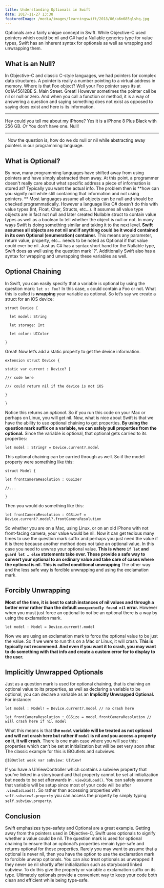 ```yaml
---
title: Understanding Optionals in Swift
date: 2017-11-27 13:38
featuredImage: /media/images/learningswift/2018/06/a6n685qlshq.jpg
---
```

Optionals are a fairly unique concept in Swift. While Objective-C used
pointers which could be nil and C\# had a Nullable generics type for
value types, Swift has an inherent syntax for optionals as well as
wrapping and unwrapping them.

## What is an Null?

In Objective-C and classic C-style languages, we had pointers for
complex data structures. A pointer is really a number pointing to a
virtual address in memory. Where is that Foo object? Well your Foo
pointer says its at 0x1A45612BE S. Main Street. Great! However sometimes
the pointer call be nil or null or zero. And when you call a function or
method, it is a way of answering a question and saying something does
not exist as opposed to saying does exist and here is its information.

------------------------------------------------------------------------

Hey could you tell me about my iPhone? Yes it is a iPhone 8 Plus Black
with 256 GB. *Or* You don’t have one. Null!

------------------------------------------------------------------------

  Now the question is, how do we do null or nil while abstracting away
pointers in our programming language.

## What is Optional?

By now, many programming languages have shifted away from using pointers
and have simply abstracted them away. At this point, a programmer
doesn't really care about what specific address a piece of information
is stored at? Typically you want the actual info. The problem then is
**how can you signify null while still containing that information and
not using pointers. ** Most languages assume all objects can be null and
should be checked programmatically. However a language like C\# doesn’t
do this with value types (Int, Float, Char, Structs, etc…). It assumes
all value type objects are in fact not null and later created Nullable
struct to contain value types as well as a boolean to tell whether the
object is null or not. In many ways Swift is doing something similar and
taking it to the next level. **Swift assumes all objects are not nil and
if anything could be it would contained in its own Optional
(enumeration) container.** This means any parameter, return value,
property, etc… needs to be noted as Optional if that value could ever be
nil. Just as C\# has a syntax short hand for the Nullable type, Swift
does as well using the question mark '?'. Additionally Swift also has a
syntax for wrapping and unwrapping these variables as well.

## Optional Chaining

In Swift, you can easily specify that a variable is optional by using
the question mark: `let x: Foo?` In this case, `x` could contain a Foo
or not. What this is called is **wrapping** your variable as optional.
So let’s say we create a struct for an iOS device:


    struct Device {

      let model: String

      let storage: Int

      let color: UIColor

    }

Great! Now let’s add a static property to get the device information.

    extension struct Device {

    static var current : Device? {

    /// code here

    /// could return nil if the device is not iOS

    }

    }

Notice this returns an *optional*. So if you run this code on your Mac
or perhaps on Linux, you will get nil. Now, what is nice about Swift is
that we have the ability to use optional chaining to get properties.
**By using the question mark suffix on a variable, we can safely pull
properties from the optional.** Since the variable is optional, that
optional gets carried to its properties:

    let model : String? = Device.current?.model

This optional chaining can be carried through as well. So if the model
property were something like this:

    struct Model {

    let frontCameraResolution : CGSize?

    //...

    }

Then you would do something like this:

    let frontCameraResolution : CGSize? = Device.current?.model?.frontCameraResolution

So whether you are on a Mac, using Linux, or on an old iPhone with not
front-facing camera, your value would be nil. Now it can get tedious
many times to use the question mark suffix and perhaps you just need the
value if it is there because another method does not take an optional
value. In this case you need to unwrap your optional value. **This is
where `if let` and `guard let … else` statements take over. These
provide a safe way to convert your optional to an ordinary value and
take care of cases where the optional is nil. This is called conditional
unwrapping** The other way and the less safe way is forcible unwrapping
and using the exclamation mark.

## Forcibly Unwrapping

**Most of the time, it is best to catch instances of nil values and
through a better error rather than the default `unexpectedly found nil`
error.** However when you must just force an optional to not be an
optional there is a way by using the exclamation mark.

    let model : Model = Device.current!.model

Now we are using an exclamation mark to force the optional value to be
just the value. So if we were to run this on a Mac or Linux, it will
crash. **This is typically not recommend. And even if you want it to
crash, you may want to do something with that info and create a custom
error for to display to the user.**

## Implicitly Unwrapped Optionals

Just as a question mark is used for optional chaining, that is chaining
an optional value to its properties, as well as declaring a variable to
be optional, you can declare a variable as an **Implicitly Unwrapped
Optional.** For instance:

    let model : Model! = Device.current?.model // no crash here

    let frontCameraResolution : CGSize = model.frontCameraResolution // will crash here if nil model

What this means is that **the `model` variable will be treated as not
optional and will not crash here but rather if `model` is nil and you
access a property on it, it will crash.** There is one main case where
you will see this: properties which can’t be set at initialization but
will be set very soon after. The classic example for this is IBOutlets
and subviews.

    @IBOutlet weak var subview: UIView!

If you have a UIViewController which contains a subview property that
you’ve linked in a storyboard and that property cannot be set at
initialization but needs to be set afterwards in `.viewDidLoad()`. You
can safely assume that variable will be setup since most of your code
will be after `.viewDidLoad()`. So rather than accessing properties with
`self.subview?.property` you can access the property by simply typing
`self.subview.property`.

## Conclusion

Swift emphasizes type-safety and Optional are a great example. Getting
away from the pointers used in Objective-C, Swift uses optionals to
signify whether a value could be nil. The question mark is used for
optional chaining to ensure that an optional’s properties remain
type-safe and returns optional for those properties. Rarely you may want
to assume that a optional is never nil, then you have the option to use
the exclamation mark to forcible unwrap optionals. You can also treat
optionals as unwrapped if they never be nil shortly after initialization
such as storyboard linked subview. To do this give the property or
variable a exclamation suffix on its type. Ultimately optionals provide
a convenient way to keep your code both clean and efficient while being
type-safe.
